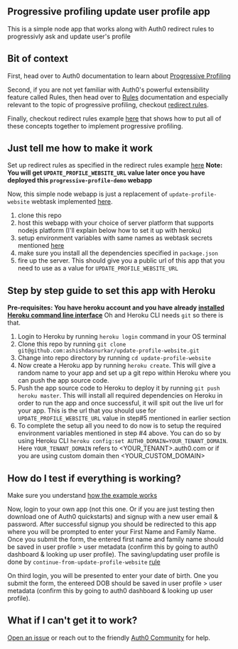 ## Progressive profiling update user profile app

This is a simple node app that works along with Auth0 redirect rules to progressivly ask and update user's profile

## Bit of context

First, head over to Auth0 documentation to learn about [Progressive Profiling](https://auth0.com/docs/users/concepts/overview-progressive-profiling)

Second, if you are not yet familiar with Auth0's powerful extensibility feature called Rules, then head over to [Rules](https://auth0.com/docs/rules) documentation and especially relevant to the topic of progressive profiling, checkout [redirect rules](https://auth0.com/docs/rules/guides/redirect).

Finally, checkout redirect rules example [here](https://github.com/auth0/rules/tree/master/redirect-rules/progressive-profiling) that shows how to put all of these concepts together to implement progressive profiling.

## Just tell me how to make it work

Set up redirect rules as specified in the redirect rules example [here](https://github.com/auth0/rules/tree/master/redirect-rules/progressive-profiling#auth0-setup) **Note: You will get `UPDATE_PROFILE_WEBSITE_URL` value later once you have deployed this `progressive-profile-demo` webapp**

Now, this simple node webapp is just a replacement of `update-profile-website` webtask implemented [here](https://github.com/auth0/rules/blob/master/redirect-rules/progressive-profiling/update-profile-website.js).

1. clone this repo
2. host this webapp with your choice of server platform that supports nodejs platform (I'll explain below how to set it up with heroku)
3. setup environment variables with same names as webtask secrets mentioned [here](https://github.com/auth0/rules/tree/master/redirect-rules/progressive-profiling#secrets)
4. make sure you install all the dependencies specified in `package.json`
5. fire up the server. This should give you a public url of this app that you need to use as a value for `UPDATE_PROFILE_WEBSITE_URL`

## Step by step guide to set this app with Heroku

**Pre-requisites: You have heroku account and you have already [installed Heroku command line interface](https://devcenter.heroku.com/articles/heroku-cli#download-and-install)** Oh and Heroku CLI needs `git` so there is that. 


1. Login to Heroku by running `heroku login` command in your OS terminal
2. Clone this repo by running `git clone git@github.com:ashishdasnurkar/update-profile-website.git`
3. Change into repo directory by running `cd update-profile-website`
4. Now create a Heroku app by running `heroku create`. This will give a random name to your app and set up a git repo within Heroku where you can push the app source code.
5. Push the app source code to Heroku to deploy it by running `git push heroku master`. This will install all required dependencies on Heroku in order to run the app and once successful, it will spit out the live url for your app. This is the url that you should use for `UPDATE_PROFILE_WEBSITE_URL` value in step#5 mentioned in earlier section
6. To complete the setup all you need to do now is to setup the required environment variables mentioned in step #4 above. You can do so by using Heroku CLI `heroku config:set AUTH0_DOMAIN=YOUR_TENANT_DOMAIN`.  Here `YOUR_TENANT_DOMAIN` refers to <YOUR_TENANT>.auth0.com or if you are using custom domain then <YOUR_CUSTOM_DOMAIN>

## How do I test if everything is working?

Make sure you understand [how the example works](https://github.com/auth0/rules/tree/master/redirect-rules/progressive-profiling#how-it-works)

Now, login to your own app (not this one. Or if you are just testing then download one of Auth0 quickstarts) and signup with a new user email & password. After successful signup you should be redirected to this app where you will be prompted to enter your First Name and Family Name. Once you submit the form, the entered first name and family name should be saved in user profile > user metadata (confirm this by going to auth0 dashboard & looking up user profile). The saving/updating user profile is done by `continue-from-update-profile-website` [rule](https://github.com/auth0/rules/blob/master/redirect-rules/progressive-profiling/continue-from-update-profile-website.js)

On third login, you will be presented to enter your date of birth. One you submit the form, the entereed DOB should be saved in user profile > user metadata (confirm this by going to auth0 dashboard & looking up user profile).

## What if I can't get it to work?

[Open an issue](https://github.com/ashishdasnurkar/update-profile-website/issues) or reach out to the friendly [Auth0 Community](https://community.auth0.com/) for help.